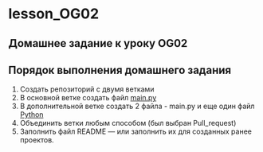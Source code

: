 # lesson_OG02
## Домашнее задание к уроку OG02

## Порядок выполнения домашнего задания 
1. Создать репозиторий с двумя ветками
2. В основной ветке создать файл [main.py](main.py)
3. В дополнительной ветке создать 2 файла - main.py и еще один файл [Python](additional_file.py)
4. Объединить ветки любым способом (был выбран Pull_request)
5. Заполнить файл README — или заполнить их для созданных ранее проектов.
